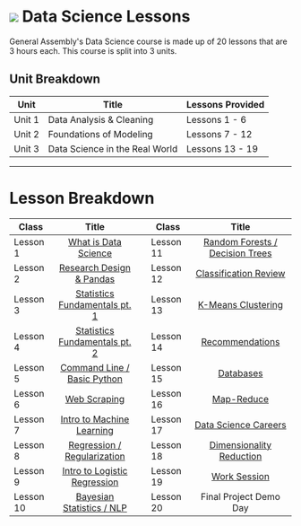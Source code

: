 # ![](https://ga-dash.s3.amazonaws.com/production/assets/logo-9f88ae6c9c3871690e33280fcf557f33.png) Data Science Lessons

General Assembly's Data Science course is made up of 20 lessons that are 3 hours each. This course is split into 3 units.

## Unit Breakdown

| Unit | Title | Lessons Provided |
| --- | --- |  --- |
| Unit 1 | Data Analysis & Cleaning | Lessons 1 - 6  |
| Unit 2 | Foundations of Modeling | Lessons 7 - 12 |
| Unit 3 | Data Science in the Real World| Lessons 13 - 19 |

---

# Lesson Breakdown

| Class | Title |  | Class | Title |
| --- | :---: | --- |  --- | :---: |
| Lesson 1 | [What is Data Science](https://docs.google.com/presentation/d/1wTsQdfqoekxvtRveq8gKXzko-XGNP-ZTlltEfzDhoxI/edit?usp=sharing) || Lesson 11 | [Random Forests / Decision Trees](#) |
| Lesson 2 | [Research Design & Pandas](https://docs.google.com/presentation/d/1yTKZRhbwhWCSCoyA1hiSwGx3qp00zOFIW4xRISACDfs/edit?usp=sharing) || Lesson 12 | [Classification Review](#)|
| Lesson 3| [Statistics Fundamentals pt. 1](https://docs.google.com/presentation/d/13rusfmZUThZWUqip-4dnBy0EYduAYlw7ibUUCVP3VYg/edit?usp=sharing) || Lesson 13 | [K-Means Clustering](#) |
| Lesson 4 | [Statistics Fundamentals pt. 2](#) || Lesson 14 | [Recommendations](#) |
| Lesson 5 | [Command Line / Basic Python](#) || Lesson 15 | [Databases](#) |
| Lesson 6 | [Web Scraping](#) || Lesson 16 | [Map-Reduce](#) |
| Lesson 7 | [Intro to Machine Learning](#) || Lesson 17 | [Data Science Careers](#) |
| Lesson 8 | [Regression / Regularization](#)|| Lesson 18 | [Dimensionality Reduction](#) |
| Lesson 9 | [Intro to Logistic Regression](#) || Lesson 19 | [Work Session](#) |
| Lesson 10 | [Bayesian Statistics / NLP](#) ||Lesson 20 | Final Project Demo Day |
